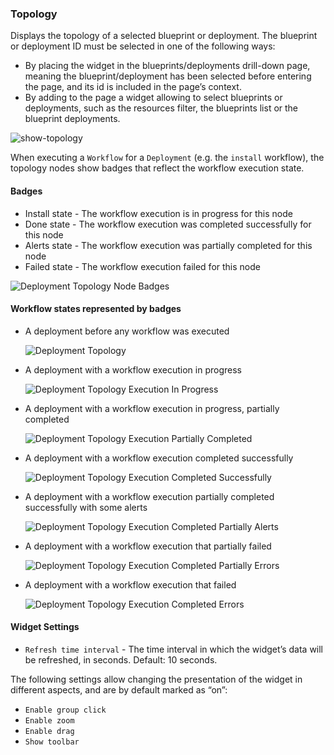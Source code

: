 ### Topology
Displays the topology of a selected blueprint or deployment.
The blueprint or deployment ID must be selected in one of the following ways: 

* By placing the widget in the blueprints/deployments drill-down page, meaning the blueprint/deployment has been selected before entering the page, and its id is included in the page’s context. 
* By adding to the page a widget allowing to select blueprints or deployments, such as the resources filter, the blueprints list or the blueprint deployments.  

![show-topology](https://docs.cloudify.co/staging/dev/images/ui/widgets/show-topology.png)

When executing a `Workflow` for a `Deployment` (e.g. the `install` workflow), the topology nodes show badges that reflect the workflow execution state.
    

#### Badges

* Install state - The workflow execution is in progress for this node
* Done state - The workflow execution was completed successfully for this node
* Alerts state - The workflow execution was partially completed for this node
* Failed state - The workflow execution failed for this node

![Deployment Topology Node Badges](https://docs.cloudify.co/staging/dev/images/ui/ui-deployment-topology-badges.png)

#### Workflow states represented by badges

* A deployment before any workflow was executed

    ![Deployment Topology](https://docs.cloudify.co/staging/dev/images/ui/ui-deployment-topology-1.png)

* A deployment with a workflow execution in progress

    ![Deployment Topology Execution In Progress](https://docs.cloudify.co/staging/dev/images/ui/ui-deployment-topology-2.png)

* A deployment with a workflow execution in progress, partially completed

    ![Deployment Topology Execution Partially Completed](https://docs.cloudify.co/staging/dev/images/ui/ui-deployment-topology-3.png)

* A deployment with a workflow execution completed successfully

    ![Deployment Topology Execution Completed Successfully](https://docs.cloudify.co/staging/dev/images/ui/ui-deployment-topology-4.png)

* A deployment with a workflow execution partially completed successfully with some alerts

    ![Deployment Topology Execution Completed Partially Alerts](https://docs.cloudify.co/staging/dev/images/ui/ui-deployment-topology-5.png)

* A deployment with a workflow execution that partially failed

    ![Deployment Topology Execution Completed Partially Errors](https://docs.cloudify.co/staging/dev/images/ui/ui-deployment-topology-6.png)

* A deployment with a workflow execution that failed

    ![Deployment Topology Execution Completed Errors](https://docs.cloudify.co/staging/dev/images/ui/ui-deployment-topology-7.png)

#### Widget Settings 
* `Refresh time interval` - The time interval in which the widget’s data will be refreshed, in seconds. Default: 10 seconds.

The following settings allow changing the presentation of the widget in different aspects, and are by default marked as “on”: 

* `Enable group click` 
* `Enable zoom` 
* `Enable drag` 
* `Show toolbar` 
